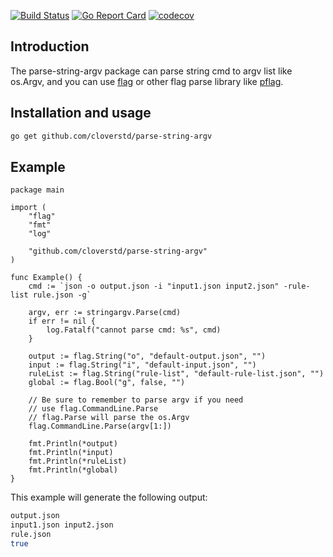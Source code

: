 [![Build Status](https://travis-ci.org/cloverstd/parse-string-argv.svg?branch=master)](https://travis-ci.org/cloverstd/parse-string-argv) [![Go Report Card](https://goreportcard.com/badge/github.com/cloverstd/parse-string-argv)](https://goreportcard.com/report/github.com/cloverstd/parse-string-argv) [![codecov](https://codecov.io/gh/cloverstd/parse-string-argv/branch/master/graph/badge.svg)](https://codecov.io/gh/cloverstd/parse-string-argv)

## Introduction

The parse-string-argv package can parse string cmd to argv list like os.Argv, and you can use [flag](https://golang.org/pkg/flag/) or other flag parse library like [pflag](https://github.com/spf13/pflag).

## Installation and usage

```bash
go get github.com/cloverstd/parse-string-argv
```

## Example

```golang
package main

import (
	"flag"
	"fmt"
	"log"

	"github.com/cloverstd/parse-string-argv"
)

func Example() {
	cmd := `json -o output.json -i "input1.json input2.json" -rule-list rule.json -g`

	argv, err := stringargv.Parse(cmd)
	if err != nil {
		log.Fatalf("cannot parse cmd: %s", cmd)
	}

	output := flag.String("o", "default-output.json", "")
	input := flag.String("i", "default-input.json", "")
	ruleList := flag.String("rule-list", "default-rule-list.json", "")
	global := flag.Bool("g", false, "")

	// Be sure to remember to parse argv if you need
	// use flag.CommandLine.Parse
	// flag.Parse will parse the os.Argv
	flag.CommandLine.Parse(argv[1:])

	fmt.Println(*output)
	fmt.Println(*input)
	fmt.Println(*ruleList)
	fmt.Println(*global)
}
```

This example will generate the following output:
```bash
output.json
input1.json input2.json
rule.json
true
```
